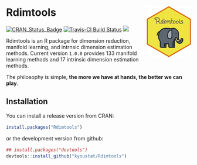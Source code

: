 <!-- README.md is generated from README.Rmd. Please edit that file -->
Rdimtools <a href='https://kyoustat.com/Rdimtools'><img src='man/figures/logo.png' align="right" height="139" /></a>
====================================================================================================================

[![CRAN\_Status\_Badge](http://www.r-pkg.org/badges/version/Rdimtools?color=green)](https://cran.r-project.org/package=Rdimtools) [![Travis-CI Build Status](https://travis-ci.org/kyoustat/Rdimtools.svg?branch=master)](https://travis-ci.org/kyoustat/Rdimtools) [![](https://cranlogs.r-pkg.org/badges/Rdimtools)](https://cran.r-project.org/package=Rdimtools)

Rdimtools is an R package for dimension reduction, manifold learning, and intrnsic dimension estimation methods. Current version `1.0.0` provides 133 manifold learning methods and 17 intrinsic dimension estimation methods.

The philosophy is simple, **the more we have at hands, the better we can play**.

Installation
------------

You can install a release version from CRAN:

``` r
install.packages("Rdimtools")
```

or the development version from github:

``` r
## install.packages("devtools")
devtools::install_github("kyoustat/Rdimtools")
```
